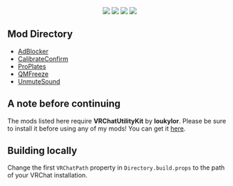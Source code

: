 <p align="center">
    <img src="https://img.shields.io/static/v1?label=melonloader&message=v0.5.2&color=green&style=flat-square">
    <img src="https://img.shields.io/static/v1?label=vrchat&message=1160&color=00c9ab&style=flat-square">
    <img src="https://img.shields.io/github/workflow/status/tetra-fox/VRCMods/build?style=flat-square">
    <img src="https://img.shields.io/github/downloads/tetra-fox/VRCMods/total?color=informational&style=flat-square">
</p>

## Mod Directory
- [AdBlocker](../../tree/master/AdBlocker)
- [CalibrateConfirm](../../tree/master/CalibrateConfirm)
- [ProPlates](../../tree/master/ProPlates)
- [QMFreeze](../../tree/master/QMFreeze)
- [UnmuteSound](../../tree/master/UnmuteSound)
<!-- - [VXP])(../../tree/master/VXP) SOON™ -->
  
## A note before continuing
The mods listed here require **VRChatUtilityKit** by **loukylor**. Please be sure to install it before using any of my mods! You can get it [here](https://github.com/loukylor/VRC-Mods/releases).

## Building locally
Change the first `VRChatPath` property in `Directory.build.props` to the path of your VRChat installation.
